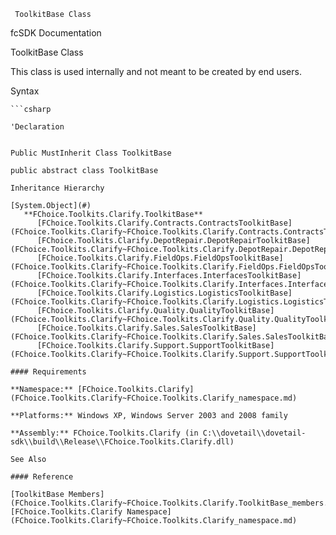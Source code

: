 ﻿     ToolkitBase Class                                                   

fcSDK Documentation

ToolkitBase Class

This class is used internally and not meant to be created by end users.

Syntax

```vbnet
```csharp

'Declaration
 

Public MustInherit Class ToolkitBase 

public abstract class ToolkitBase 

Inheritance Hierarchy

[System.Object](#)  
   **FChoice.Toolkits.Clarify.ToolkitBase**  
      [FChoice.Toolkits.Clarify.Contracts.ContractsToolkitBase](FChoice.Toolkits.Clarify~FChoice.Toolkits.Clarify.Contracts.ContractsToolkitBase.md)  
      [FChoice.Toolkits.Clarify.DepotRepair.DepotRepairToolkitBase](FChoice.Toolkits.Clarify~FChoice.Toolkits.Clarify.DepotRepair.DepotRepairToolkitBase.md)  
      [FChoice.Toolkits.Clarify.FieldOps.FieldOpsToolkitBase](FChoice.Toolkits.Clarify~FChoice.Toolkits.Clarify.FieldOps.FieldOpsToolkitBase.md)  
      [FChoice.Toolkits.Clarify.Interfaces.InterfacesToolkitBase](FChoice.Toolkits.Clarify~FChoice.Toolkits.Clarify.Interfaces.InterfacesToolkitBase.md)  
      [FChoice.Toolkits.Clarify.Logistics.LogisticsToolkitBase](FChoice.Toolkits.Clarify~FChoice.Toolkits.Clarify.Logistics.LogisticsToolkitBase.md)  
      [FChoice.Toolkits.Clarify.Quality.QualityToolkitBase](FChoice.Toolkits.Clarify~FChoice.Toolkits.Clarify.Quality.QualityToolkitBase.md)  
      [FChoice.Toolkits.Clarify.Sales.SalesToolkitBase](FChoice.Toolkits.Clarify~FChoice.Toolkits.Clarify.Sales.SalesToolkitBase.md)  
      [FChoice.Toolkits.Clarify.Support.SupportToolkitBase](FChoice.Toolkits.Clarify~FChoice.Toolkits.Clarify.Support.SupportToolkitBase.md)  

#### Requirements

**Namespace:** [FChoice.Toolkits.Clarify](FChoice.Toolkits.Clarify~FChoice.Toolkits.Clarify_namespace.md)

**Platforms:** Windows XP, Windows Server 2003 and 2008 family

**Assembly:** FChoice.Toolkits.Clarify (in C:\\dovetail\\dovetail-sdk\\build\\Release\\FChoice.Toolkits.Clarify.dll)

See Also

#### Reference

[ToolkitBase Members](FChoice.Toolkits.Clarify~FChoice.Toolkits.Clarify.ToolkitBase_members.md)  
[FChoice.Toolkits.Clarify Namespace](FChoice.Toolkits.Clarify~FChoice.Toolkits.Clarify_namespace.md)